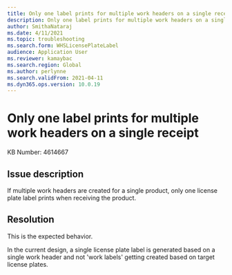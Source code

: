 ```yaml
---
title: Only one label prints for multiple work headers on a single receipt
description: Only one label prints for multiple work headers on a single receipt
author: SmithaNataraj
ms.date: 4/11/2021
ms.topic: troubleshooting
ms.search.form: WHSLicensePlateLabel
audience: Application User
ms.reviewer: kamaybac
ms.search.region: Global
ms.author: perlynne
ms.search.validFrom: 2021-04-11
ms.dyn365.ops.version: 10.0.19
---
```


# Only one label prints for multiple work headers on a single receipt

KB Number: 4614667

## Issue description

If multiple work headers are created for a single product, only one license plate label prints when receiving the product.

## Resolution

This is the expected behavior.
<!--KFM: The following sentence doesn't make sense. Please revise. -->
In the current design, a single license plate label is generated based on a single work header and not 'work labels' getting created based on target license plates.
